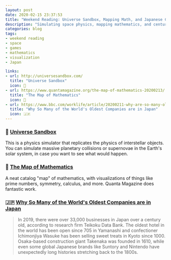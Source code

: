 ```yaml
---
layout: post
date: 2020-02-15 23:37:53
title: "Weekend Reading: Universe Sandbox, Mapping Math, and Japanese Companies"
description: "Simulating space physics, mapping mathematics, and centuries-old companies of Japan."
categories: blog
tags:
- weekend reading
- space
- games
- mathematics
- visualization
- Japan

links:
- url: http://universesandbox.com/
  title: "Universe Sandbox"
  icon: 🌌
- url: https://www.quantamagazine.org/the-map-of-mathematics-20200213/
  title: "The Map of Mathematics"
  icon: 🧮
- url: https://www.bbc.com/worklife/article/20200211-why-are-so-many-old-companies-in-japan
  title: "Why So Many of the World's Oldest Companies are in Japan"
  icon: 🇯🇵
---
```


### 🌌 [Universe Sandbox](http://universesandbox.com/ "Universe Sandbox")

This is a physics simulator that replicates the physics of interstellar objects. You can simulate massive planetary collisions or supernovae in the Earth's solar system, in case you want to see what would happen.

### 🧮 [The Map of Mathematics](https://www.quantamagazine.org/the-map-of-mathematics-20200213/ "The Map of Mathematics")

A neat catalog "map" of mathematics, with visualizations of things like prime numbers, symmetry, calculus, and more. Quanta Magazine does fantastic work.

### 🇯🇵 [Why So Many of the World's Oldest Companies are in Japan](https://www.bbc.com/worklife/article/20200211-why-are-so-many-old-companies-in-japan "Why So Many of the World's Oldest Companies are in Japan")

> In 2019, there were over 33,000 businesses in Japan over a century old, according to research firm Teikoku Data Bank. The oldest hotel in the world has been open since 705 in Yamanashi and confectioner Ichimonjiya Wasuke has been selling sweet treats in Kyoto since 1000. Osaka-based construction giant Takenaka was founded in 1610, while even some global Japanese brands like Suntory and Nintendo have unexpectedly long histories stretching back to the 1800s.
